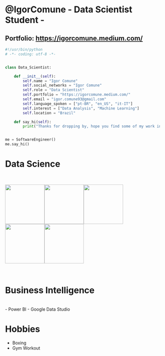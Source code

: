 # @IgorComune - Data Scientist Student - 
## Portfolio: https://igorcomune.medium.com/

```python
#!/usr/bin/python
# -*- coding: utf-8 -*-


class Data_Scientist:

    def __init__(self):
        self.name = "Igor Comune"
        self.social_networks = "Igor Comune"
        self.role = "Data Scientist"
        self.portfolio = "https://igorcomune.medium.com/"
        self.email = "igor.comune93@gmail.com"
        self.language_spoken = ["pt-BR", "en_US", "it-IT"]
        self.interest = ["Data Analysis", "Machine Learning"]
        self.location = "Brazil"

    def say_hi(self):
        print("Thanks for dropping by, hope you find some of my work interesting.")


me = SoftwareEngineer()
me.say_hi()
```


# Data Science
<br>

<img height="128" width="128" src="https://cdn.jsdelivr.net/gh/devicons/devicon/icons/python/python-original.svg" /><img height="128" width="128" src="https://cdn.jsdelivr.net/gh/devicons/devicon/icons/pandas/pandas-original-wordmark.svg" /><img height="128" width="128" src="https://cdn.jsdelivr.net/gh/devicons/devicon/icons/numpy/numpy-original.svg" /><img height="128" width="128" src="https://cdn.jsdelivr.net/gh/devicons/devicon/icons/azure/azure-original-wordmark.svg" /><img height="128" width="128" src="https://cdn.jsdelivr.net/gh/devicons/devicon/icons/mysql/mysql-plain-wordmark.svg" />

<br>

# Business Intelligence

<br>
- Power BI
- Google Data Studio

<br>

# Hobbies
- Boxing
- Gym Workout

<br>
<!---
IgorComune/IgorComune is a ✨ special ✨ repository because its `README.md` (this file) appears on your GitHub profile.
You can click the Preview link to take a look at your changes.
--->
